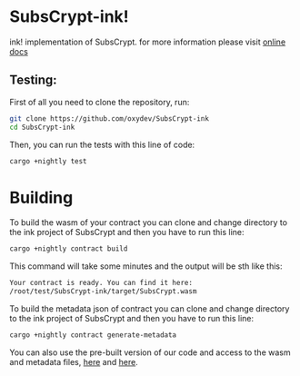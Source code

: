 # SubsCrypt-ink!

ink! implementation of SubsCrypt. for more information please visit [online docs](https://oxydev.github.io/SubsCrypt-docs/#/)


## Testing:

First of all you need to clone the repository, run:

```bash
git clone https://github.com/oxydev/SubsCrypt-ink
cd SubsCrypt-ink
```

Then, you can run the tests with this line of code:

```bash
cargo +nightly test
```


# Building

To build the wasm of your contract you can clone and change directory to the ink project of SubsCrypt and then you have to run this line:

```bash
cargo +nightly contract build
```

This command will take some minutes and the output will be sth like this:

```bash
Your contract is ready. You can find it here:
/root/test/SubsCrypt-ink/target/SubsCrypt.wasm
```


To build the metadata json of contract you can clone and change directory to the ink project of SubsCrypt and then you have to run this line:

```bash
cargo +nightly contract generate-metadata
```

You can also use the pre-built version of our code and access to the wasm and metadata files, [here](https://github.com/oxydev/SubsCrypt-ink/raw/main/SubsCrypt.wasm) and [here](https://raw.githubusercontent.com/oxydev/SubsCrypt-ink/main/metadata.json).
